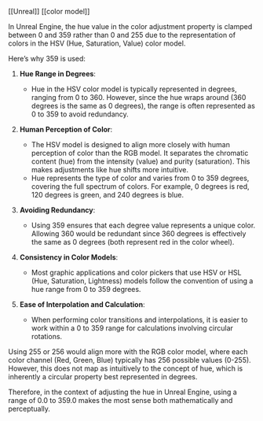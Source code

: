   
[[Unreal]] [[color model]]

In Unreal Engine, the hue value in the color adjustment property is clamped between 0 and 359 rather than 0 and 255 due to the representation of colors in the HSV (Hue, Saturation, Value) color model. 

Here’s why 359 is used:

1. **Hue Range in Degrees**:
    
    - Hue in the HSV color model is typically represented in degrees, ranging from 0 to 360. However, since the hue wraps around (360 degrees is the same as 0 degrees), the range is often represented as 0 to 359 to avoid redundancy.
2. **Human Perception of Color**:
    
    - The HSV model is designed to align more closely with human perception of color than the RGB model. It separates the chromatic content (hue) from the intensity (value) and purity (saturation). This makes adjustments like hue shifts more intuitive.
    - Hue represents the type of color and varies from 0 to 359 degrees, covering the full spectrum of colors. For example, 0 degrees is red, 120 degrees is green, and 240 degrees is blue.
3. **Avoiding Redundancy**:
    
    - Using 359 ensures that each degree value represents a unique color. Allowing 360 would be redundant since 360 degrees is effectively the same as 0 degrees (both represent red in the color wheel).
4. **Consistency in Color Models**:
    
    - Most graphic applications and color pickers that use HSV or HSL (Hue, Saturation, Lightness) models follow the convention of using a hue range from 0 to 359 degrees.
5. **Ease of Interpolation and Calculation**:
    
    - When performing color transitions and interpolations, it is easier to work within a 0 to 359 range for calculations involving circular rotations.

Using 255 or 256 would align more with the RGB color model, where each color channel (Red, Green, Blue) typically has 256 possible values (0-255). However, this does not map as intuitively to the concept of hue, which is inherently a circular property best represented in degrees.

Therefore, in the context of adjusting the hue in Unreal Engine, using a range of 0.0 to 359.0 makes the most sense both mathematically and perceptually.